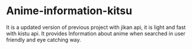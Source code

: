 # Anime-information-kitsu
It is a updated version of previous project with jikan api, it is light and fast with kistu api. It provides Information about anime when searched in user friendly and eye catching way.
